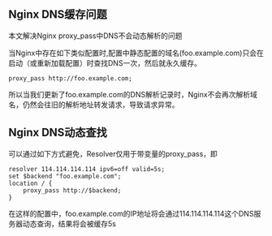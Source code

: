 
## Nginx DNS缓存问题
本文解决Nginx proxy_pass中DNS不会动态解析的问题

当Nginx中存在如下类似配置时,配置中静态配置的域名(foo.example.com)只会在启动（或重新加载配置）时查找DNS一次，然后就永久缓存。  
```
proxy_pass http://foo.example.com;
```  
所以当我们更新了foo.example.com的DNS解析记录时，Nginx不会再次解析域名，仍然会往旧的解析地址转发请求，导致请求异常。  


## Nginx DNS动态查找
可以通过如下方式避免，Resolver仅用于带变量的proxy_pass，即  
```
resolver 114.114.114.114 ipv6=off valid=5s;
set $backend "foo.example.com";
location / {
    proxy_pass http://$backend;
}
```
在这样的配置中，foo.example.com的IP地址将会通过114.114.114.114这个DNS服务器动态查询，结果将会被缓存5s